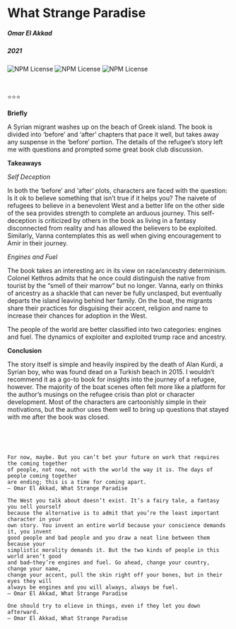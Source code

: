 # What Strange Paradise

##### Omar El Akkad

##### 2021

 

![NPM License](https://img.shields.io/badge/-fiction-blue) ![NPM License](https://img.shields.io/badge/-politics-blue) ![NPM License](https://img.shields.io/badge/-cultural-blue)

<br>

⭐⭐⭐

 

**Briefly** <br>

A Syrian migrant washes up on the beach of Greek island. The book is divided into ‘before’ and ‘after’ chapters that pace it well, but takes away any suspense in the ‘before’ portion.  The details of the refugee’s story left me with questions and prompted some great book club discussion.

 

**Takeaways**<br>

*Self Deception*<br>

In both the ‘before’ and ‘after’ plots, characters are faced with the question: Is it ok to believe something that isn’t true if it helps you? The naivete of refugees to believe in a benevolent West and a better life on the other side of the sea provides strength to complete an arduous journey. This self-deception is criticized by others in the book as living in a fantasy disconnected from reality and has allowed the believers to be exploited. Similarly, Vanna contemplates this as well when giving encouragement to Amir in their journey.

 

*Engines and Fuel*<br>

The book takes an interesting arc in its view on race/ancestry determinism. Colonel Kethros admits that he once could distinguish the native from tourist by the “smell of their marrow” but no longer.  Vanna, early on thinks of ancestry as a shackle that can never be fully unclasped, but eventually departs the island leaving behind her family. On the boat, the migrants share their practices for disguising their accent, religion and name to increase their chances for adoption in the West.

The people of the world are better classified into two categories: engines and fuel. The dynamics of exploiter and exploited trump race and ancestry.

 

**Conclusion**<br>

The story itself is simple and heavily inspired by the death of Alan Kurdi, a Syrian boy, who was found dead on a Turkish beach in 2015. I wouldn’t recommend it as a go-to book for insights into the journey of a refugee, however. The majority of the boat scenes often felt more like a platform for the author’s musings on the refugee crisis than plot or character development.  Most of the characters are cartoonishly simple in their motivations, but the author uses them well to bring up questions that stayed with me after the book was closed.

 
<br><br>

```

For now, maybe. But you can’t bet your future on work that requires the coming together 
of people, not now, not with the world the way it is. The days of people coming together 
are ending; this is a time for coming apart.
― Omar El Akkad, What Strange Paradise

The West you talk about doesn’t exist. It’s a fairy tale, a fantasy you sell yourself 
because the alternative is to admit that you’re the least important character in your 
own story. You invent an entire world because your conscience demands it, you invent 
good people and bad people and you draw a neat line between them because your 
simplistic morality demands it. But the two kinds of people in this world aren’t good 
and bad—they’re engines and fuel. Go ahead, change your country, change your name, 
change your accent, pull the skin right off your bones, but in their eyes they will 
always be engines and you will always, always be fuel.
― Omar El Akkad, What Strange Paradise

One should try to elieve in things, even if they let you down afterward.
― Omar El Akkad, What Strange Paradise

```